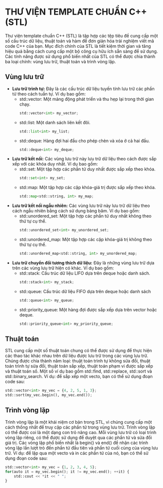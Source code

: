 # THƯ VIỆN TEMPLATE CHUẨN C++ (STL)
Thư viện template chuẩn C++ (STL) là tập hợp các tệp tiêu đề cung cấp một số cấu trúc dữ liệu, thuật toán và hàm để đơn giản hóa trải nghiệm viết mã code C++ của bạn. Mục đích chính của STL là tiết kiệm thời gian và tăng hiệu quả bằng cách cung cấp một bộ công cụ hữu ích sẵn sàng để sử dụng. Các tính năng được sử dụng phổ biến nhất của STL có thể được chia thành ba loại chính: vùng lưu trữ, thuật toán và trình vòng lặp.
## Vùng lưu trữ
- **Lưu trữ trình tự:** Đây là các cấu trúc dữ liệu tuyến tính lưu trữ các phần tử theo cách tuần tự. Ví dụ bao gồm:
  - std::vector: Một mảng động phát triển và thu hẹp lại trong thời gian chạy.
    ~~~python
    std::vector<int> my_vector;
    ~~~
  - std::list: Một danh sách liên kết đôi.
    ~~~python
    std::list<int> my_list;
    ~~~
  - std::deque: Hàng đợi hai đầu cho phép chèn và xóa ở cả hai đầu.
    ~~~python
    std::deque<int> my_deque;
    ~~~
- **Lưu trữ kết nối:** Các vùng lưu trữ này lưu trữ dữ liệu theo cách được sắp xếp với các khóa duy nhất. Ví dụ bao gồm:
  - std::set: Một tập hợp các phần tử duy nhất được sắp xếp theo khóa.
    ~~~python
    std::set<int> my_set;
    ~~~
  - std::map: Một tập hợp các cặp khóa-giá trị được sắp xếp theo khóa.
    ~~~python
    std::map<std::string, int> my_map;
    ~~~
- **Lưu trữ kết nối ngẫu nhiên:** Các vùng lưu trữ này lưu trữ dữ liệu theo cách ngẫu nhiên bằng cách sử dụng bảng băm. Ví dụ bao gồm:
  - std::unordered_set: Một tập hợp các phần tử duy nhất không theo thứ tự cụ thể.
    ~~~python
    std::unordered_set<int> my_unordered_set;
    ~~~
  - std::unordered_map: Một tập hợp các cặp khóa-giá trị không theo thứ tự cụ thể.
    ~~~python
    std::unordered_map<std::string, int> my_unordered_map;
    ~~~
- **Lưu trữ chuyển đổi tương thích dữ liệu:** Đây là những vùng lưu trữ dựa trên các vùng lưu trữ hiện có khác. Ví dụ bao gồm:
  - std::stack: Cấu trúc dữ liệu LIFO dựa trên deque hoặc danh sách.
    ~~~python
    std::stack<int> my_stack;
    ~~~
  - std::queue: Cấu trúc dữ liệu FIFO dựa trên deque hoặc danh sách
    ~~~python
    std::queue<int> my_queue;
    ~~~
  - std::priority_queue: Một hàng đợi được sắp xếp dựa trên vector hoặc deque.
    ~~~python
    std::priority_queue<int> my_priority_queue;
    ~~~
## Thuật toán
STL cung cấp một số thuật toán chung có thể được sử dụng để thực hiện các thao tác khác nhau trên dữ liệu được lưu trữ trong các vùng lưu trữ. Chúng được chia thành năm loại: thuật toán trình tự không sửa đổi, thuật toán trình tự sửa đổi, thuật toán sắp xếp, thuật toán phạm vi được sắp xếp và thuật toán số.
Một số ví dụ bao gồm std::find, std::replace, std::sort và std::binary_search.
Ví dụ: để sắp xếp một vecto, bạn có thể sử dụng đoạn code sau:
~~~python
std::vector<int> my_vec = {4, 2, 5, 1, 3};
std::sort(my_vec.begin(), my_vec.end());
~~~
## Trình vòng lặp
Trình vòng lặp là một khái niệm cơ bản trong STL, vì chúng cung cấp một cách thống nhất để truy cập các phần tử trong vùng lưu trữ. Trình vòng lặp có thể được coi là một dạng con trỏ nâng cao.
Mỗi vùng lưu trữ có loại trình vòng lặp riêng, có thể được sử dụng để duyệt qua các phần tử và sửa đổi giá trị. Các vòng lặp phổ biến nhất là begin() và end() để nhận các trình vòng lặp lần lượt trỏ đến phần tử đầu tiên và phần tử cuối cùng của vùng lưu trữ.
Ví dụ: để lặp qua một vecto và in các phần tử của nó, bạn có thể sử dụng đoạn code sau:
~~~python
std::vector<int> my_vec = {1, 2, 3, 4, 5};
for(auto it = my_vec.begin(); it != my_vec.end(); ++it) {
    std::cout << *it << " ";
}
~~~